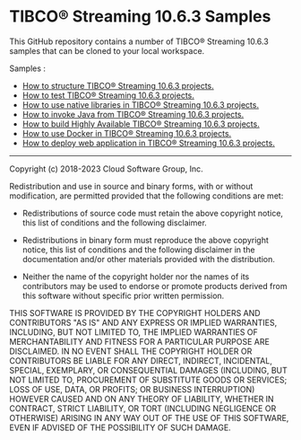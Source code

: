 # TIBCO&reg; Streaming 10.6.3 Samples

This GitHub repository contains a number of TIBCO&reg; Streaming 10.6.3 samples that can be cloned to your local workspace.

Samples :

* [How to structure TIBCO&reg; Streaming 10.6.3 projects.](structure/README.md)
* [How to test TIBCO&reg; Streaming 10.6.3 projects.](testing/README.md)
* [How to use native libraries in TIBCO&reg; Streaming 10.6.3 projects.](nativelibrary/README.md)
* [How to invoke Java from TIBCO&reg; Streaming 10.6.3 projects.](java/README.md)
* [How to build Highly Available TIBCO&reg; Streaming 10.6.3 projects.](highavailability/README.md)
* [How to use Docker in TIBCO&reg; Streaming 10.6.3 projects.](docker/README.md)
* [How to deploy web application in TIBCO&reg; Streaming 10.6.3 projects.](web/README.md)

---
Copyright (c) 2018-2023 Cloud Software Group, Inc.

Redistribution and use in source and binary forms, with or without
modification, are permitted provided that the following conditions are met:

* Redistributions of source code must retain the above copyright notice, this
  list of conditions and the following disclaimer.

* Redistributions in binary form must reproduce the above copyright notice,
  this list of conditions and the following disclaimer in the documentation
  and/or other materials provided with the distribution.

* Neither the name of the copyright holder nor the names of its
  contributors may be used to endorse or promote products derived from
  this software without specific prior written permission.

THIS SOFTWARE IS PROVIDED BY THE COPYRIGHT HOLDERS AND CONTRIBUTORS "AS IS"
AND ANY EXPRESS OR IMPLIED WARRANTIES, INCLUDING, BUT NOT LIMITED TO, THE
IMPLIED WARRANTIES OF MERCHANTABILITY AND FITNESS FOR A PARTICULAR PURPOSE ARE
DISCLAIMED. IN NO EVENT SHALL THE COPYRIGHT HOLDER OR CONTRIBUTORS BE LIABLE
FOR ANY DIRECT, INDIRECT, INCIDENTAL, SPECIAL, EXEMPLARY, OR CONSEQUENTIAL
DAMAGES (INCLUDING, BUT NOT LIMITED TO, PROCUREMENT OF SUBSTITUTE GOODS OR
SERVICES; LOSS OF USE, DATA, OR PROFITS; OR BUSINESS INTERRUPTION) HOWEVER
CAUSED AND ON ANY THEORY OF LIABILITY, WHETHER IN CONTRACT, STRICT LIABILITY,
OR TORT (INCLUDING NEGLIGENCE OR OTHERWISE) ARISING IN ANY WAY OUT OF THE USE
OF THIS SOFTWARE, EVEN IF ADVISED OF THE POSSIBILITY OF SUCH DAMAGE.
